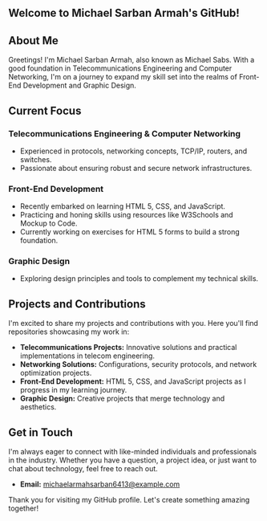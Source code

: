 ## Welcome to Michael Sarban Armah's GitHub!
 
## About Me

Greetings! I'm Michael Sarban Armah, also known as Michael Sabs. With a good foundation in Telecommunications Engineering and Computer Networking, I'm on a journey to expand my skill set into the realms of Front-End Development and Graphic Design.

## Current Focus

### Telecommunications Engineering & Computer Networking
- Experienced in protocols, networking concepts, TCP/IP, routers, and switches.
- Passionate about ensuring robust and secure network infrastructures.

### Front-End Development
- Recently embarked on learning HTML 5, CSS, and JavaScript.
- Practicing and honing skills using resources like W3Schools and Mockup to Code.
- Currently working on exercises for HTML 5 forms to build a strong foundation.

### Graphic Design
- Exploring design principles and tools to complement my technical skills.

## Projects and Contributions

I'm excited to share my projects and contributions with you. Here you'll find repositories showcasing my work in:

- **Telecommunications Projects:** Innovative solutions and practical implementations in telecom engineering.
- **Networking Solutions:** Configurations, security protocols, and network optimization projects.
- **Front-End Development:** HTML 5, CSS, and JavaScript projects as I progress in my learning journey.
- **Graphic Design:** Creative projects that merge technology and aesthetics.

## Get in Touch

I'm always eager to connect with like-minded individuals and professionals in the industry. Whether you have a question, a project idea, or just want to chat about technology, feel free to reach out.

- **Email:** michaelarmahsarban6413@example.com

Thank you for visiting my GitHub profile. Let's create something amazing together!
